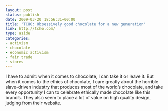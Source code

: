 ```yaml
---
layout: post
status: publish
date: 2009-03-20 18:56:31+00:00
title: 'TCHO: Obsessively good chocolate for a new generation'
link: http://tcho.com/
type: aside
categories:
- activism
- chocolate
- economic activism
- fair trade
- stores
---
```


I have to admit: when it comes to chocolate, I can take it or leave it. But when it comes to the ethics of chocolate, I care greatly about the horrible slave-driven industry that produces most of the world’s chocolate, and take every opportunity I can to celebrate ethically made chocolate like this brand’s. They also seem to place a lot of value on high quality design, judging from their website.
